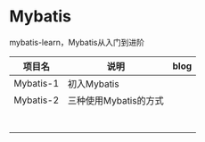 # Mybatis
mybatis-learn，Mybatis从入门到进阶

| 项目名    | 说明                  | blog |
| --------- | --------------------- | ---- |
| Mybatis-1 | 初入Mybatis           |      |
| Mybatis-2 | 三种使用Mybatis的方式 |      |
|           |                       |      |
|           |                       |      |
|           |                       |      |
|           |                       |      |
|           |                       |      |
|           |                       |      |
|           |                       |      |

